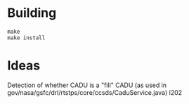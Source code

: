 # Building

```
make
make install
```

# Ideas

Detection of whether CADU is a "fill" CADU (as used in gov/nasa/gsfc/drl/rtstps/core/ccsds/CaduService.java) l202
